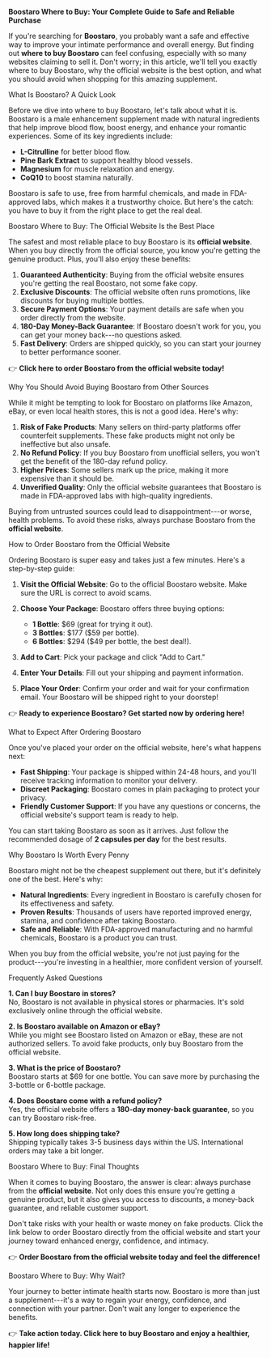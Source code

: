 **Boostaro Where to Buy: Your Complete Guide to Safe and Reliable
Purchase**

If you're searching for **Boostaro**, you probably want a safe and
effective way to improve your intimate performance and overall energy.
But finding out **where to buy Boostaro** can feel confusing, especially
with so many websites claiming to sell it. Don't worry; in this article,
we'll tell you exactly where to buy Boostaro, why the official website
is the best option, and what you should avoid when shopping for this
amazing supplement.

What Is Boostaro? A Quick Look

Before we dive into where to buy Boostaro, let's talk about what it is.
Boostaro is a male enhancement supplement made with natural ingredients
that help improve blood flow, boost energy, and enhance your romantic
experiences. Some of its key ingredients include:

-   **L-Citrulline** for better blood flow.
-   **Pine Bark Extract** to support healthy blood vessels.
-   **Magnesium** for muscle relaxation and energy.
-   **CoQ10** to boost stamina naturally.

Boostaro is safe to use, free from harmful chemicals, and made in
FDA-approved labs, which makes it a trustworthy choice. But here's the
catch: you have to buy it from the right place to get the real deal.

Boostaro Where to Buy: The Official Website Is the Best Place

The safest and most reliable place to buy Boostaro is its **official
website**. When you buy directly from the official source, you know
you're getting the genuine product. Plus, you'll also enjoy these
benefits:

1.  **Guaranteed Authenticity**: Buying from the official website
    ensures you're getting the real Boostaro, not some fake copy.
2.  **Exclusive Discounts**: The official website often runs promotions,
    like discounts for buying multiple bottles.
3.  **Secure Payment Options**: Your payment details are safe when you
    order directly from the website.
4.  **180-Day Money-Back Guarantee**: If Boostaro doesn't work for you,
    you can get your money back---no questions asked.
5.  **Fast Delivery**: Orders are shipped quickly, so you can start your
    journey to better performance sooner.

👉 **Click here to order Boostaro from the official website today!**

Why You Should Avoid Buying Boostaro from Other Sources

While it might be tempting to look for Boostaro on platforms like
Amazon, eBay, or even local health stores, this is not a good idea.
Here's why:

1.  **Risk of Fake Products**: Many sellers on third-party platforms
    offer counterfeit supplements. These fake products might not only be
    ineffective but also unsafe.
2.  **No Refund Policy**: If you buy Boostaro from unofficial sellers,
    you won't get the benefit of the 180-day refund policy.
3.  **Higher Prices**: Some sellers mark up the price, making it more
    expensive than it should be.
4.  **Unverified Quality**: Only the official website guarantees that
    Boostaro is made in FDA-approved labs with high-quality ingredients.

Buying from untrusted sources could lead to disappointment---or worse,
health problems. To avoid these risks, always purchase Boostaro from the
**official website**.

How to Order Boostaro from the Official Website

Ordering Boostaro is super easy and takes just a few minutes. Here's a
step-by-step guide:

1.  **Visit the Official Website**: Go to the official Boostaro website.
    Make sure the URL is correct to avoid scams.

2.  **Choose Your Package**: Boostaro offers three buying options:

    -   **1 Bottle**: \$69 (great for trying it out).
    -   **3 Bottles**: \$177 (\$59 per bottle).
    -   **6 Bottles**: \$294 (\$49 per bottle, the best deal!).

3.  **Add to Cart**: Pick your package and click "Add to Cart."

4.  **Enter Your Details**: Fill out your shipping and payment
    information.

5.  **Place Your Order**: Confirm your order and wait for your
    confirmation email. Your Boostaro will be shipped right to your
    doorstep!

👉 **Ready to experience Boostaro? Get started now by ordering here!**

What to Expect After Ordering Boostaro

Once you've placed your order on the official website, here's what
happens next:

-   **Fast Shipping**: Your package is shipped within 24-48 hours, and
    you'll receive tracking information to monitor your delivery.
-   **Discreet Packaging**: Boostaro comes in plain packaging to protect
    your privacy.
-   **Friendly Customer Support**: If you have any questions or
    concerns, the official website's support team is ready to help.

You can start taking Boostaro as soon as it arrives. Just follow the
recommended dosage of **2 capsules per day** for the best results.

Why Boostaro Is Worth Every Penny

Boostaro might not be the cheapest supplement out there, but it's
definitely one of the best. Here's why:

-   **Natural Ingredients**: Every ingredient in Boostaro is carefully
    chosen for its effectiveness and safety.
-   **Proven Results**: Thousands of users have reported improved
    energy, stamina, and confidence after taking Boostaro.
-   **Safe and Reliable**: With FDA-approved manufacturing and no
    harmful chemicals, Boostaro is a product you can trust.

When you buy from the official website, you're not just paying for the
product---you're investing in a healthier, more confident version of
yourself.

Frequently Asked Questions

**1. Can I buy Boostaro in stores?**\
No, Boostaro is not available in physical stores or pharmacies. It's
sold exclusively online through the official website.

**2. Is Boostaro available on Amazon or eBay?**\
While you might see Boostaro listed on Amazon or eBay, these are not
authorized sellers. To avoid fake products, only buy Boostaro from the
official website.

**3. What is the price of Boostaro?**\
Boostaro starts at \$69 for one bottle. You can save more by purchasing
the 3-bottle or 6-bottle package.

**4. Does Boostaro come with a refund policy?**\
Yes, the official website offers a **180-day money-back guarantee**, so
you can try Boostaro risk-free.

**5. How long does shipping take?**\
Shipping typically takes 3-5 business days within the US. International
orders may take a bit longer.

Boostaro Where to Buy: Final Thoughts

When it comes to buying Boostaro, the answer is clear: always purchase
from the **official website**. Not only does this ensure you're getting
a genuine product, but it also gives you access to discounts, a
money-back guarantee, and reliable customer support.

Don't take risks with your health or waste money on fake products. Click
the link below to order Boostaro directly from the official website and
start your journey toward enhanced energy, confidence, and intimacy.

👉 **Order Boostaro from the official website today and feel the
difference!**

Boostaro Where to Buy: Why Wait?

Your journey to better intimate health starts now. Boostaro is more than
just a supplement---it's a way to regain your energy, confidence, and
connection with your partner. Don't wait any longer to experience the
benefits.

👉 **Take action today. Click here to buy Boostaro and enjoy a
healthier, happier life!**
